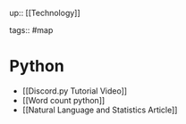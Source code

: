 up:: [[Technology]]

tags:: #map 

# Python

- [[Discord.py Tutorial Video]]
- [[Word count python]]
- [[Natural Language and Statistics Article]]